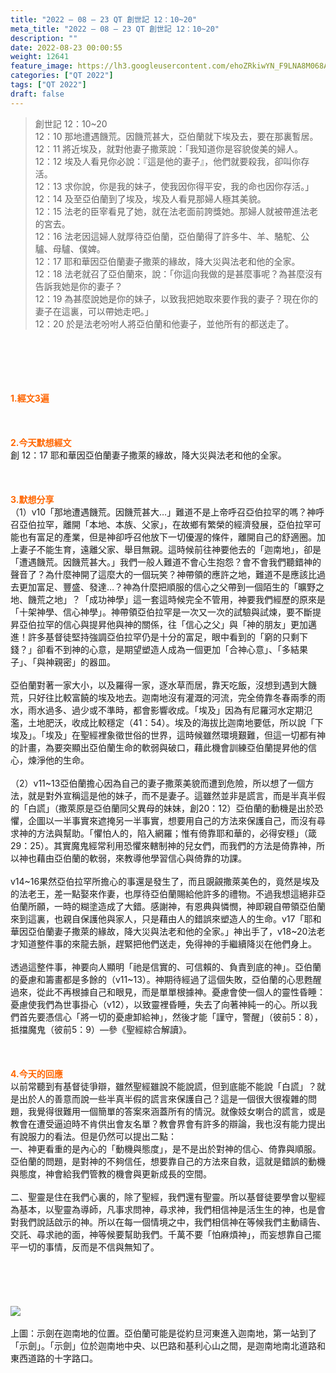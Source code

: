 ```yaml
---
title: "2022 – 08 – 23 QT 創世記 12：10~20"
meta_title: "2022 – 08 – 23 QT 創世記 12：10~20"
description: ""
date: 2022-08-23 00:00:55
weight: 12641
feature_image: https://lh3.googleusercontent.com/ehoZRkiwYN_F9LNA8M068AYxt73EavCZno-PD1cJRuf5BbSkQVUWr3gNEbt5kSs28Pb_Elg17kSrtf9ybWvojWoMV6I4tPM3vGRGDq6GkKkPdL2Gut4QAIw4-uykKUAtNiKgQKntvsU=w800
categories: ["QT 2022"]
tags: ["QT 2022"]
draft: false
---
```


<blockquote>創世記 12：10~20<br />
12：10 那地遭遇饑荒。因饑荒甚大，亞伯蘭就下埃及去，要在那裏暫居。<br />
12：11 將近埃及，就對他妻子撒萊說：「我知道你是容貌俊美的婦人。<br />
12：12 埃及人看見你必說：『這是他的妻子』，他們就要殺我，卻叫你存活。<br />
12：13 求你說，你是我的妹子，使我因你得平安，我的命也因你存活。」<br />
12：14 及至亞伯蘭到了埃及，埃及人看見那婦人極其美貌。<br />
12：15 法老的臣宰看見了她，就在法老面前誇獎她。那婦人就被帶進法老的宮去。<br />
12：16 法老因這婦人就厚待亞伯蘭，亞伯蘭得了許多牛、羊、駱駝、公驢、母驢、僕婢。<br />
12：17 耶和華因亞伯蘭妻子撒萊的緣故，降大災與法老和他的全家。<br />
12：18 法老就召了亞伯蘭來，說：「你這向我做的是甚麼事呢？為甚麼沒有告訴我她是你的妻子？<br />
12：19 為甚麼說她是你的妹子，以致我把她取來要作我的妻子？現在你的妻子在這裏，可以帶她走吧。」<br />
12：20 於是法老吩咐人將亞伯蘭和他妻子，並他所有的都送走了。</blockquote><br />
&nbsp;<br />
<br />
&nbsp;<br />
<br />
<span style="color: #ff6600;"><strong>1.經文3遍</strong></span><br />
<br />
&nbsp;<br />
<br />
<span style="color: #ff6600;"><strong>2.今天默想經文<br />
</strong></span>創 12：17 耶和華因亞伯蘭妻子撒萊的緣故，降大災與法老和他的全家。<br />
<br />
&nbsp;<br />
<br />
<strong><span style="color: #ff6600;">3.默想分享<br />
</span></strong>（1）v10「那地遭遇饑荒。因饑荒甚大…」難道不是上帝呼召亞伯拉罕的嗎？神呼召亞伯拉罕，離開「本地、本族、父家」，在故鄉有繁榮的經濟發展，亞伯拉罕可能也有富足的產業，但是神卻呼召他放下一切優渥的條件，離開自己的舒適圈。加上妻子不能生育，遠離父家、舉目無親。這時候前往神要他去的「迦南地」，卻是「遭遇饑荒。因饑荒甚大。」我們一般人難道不會心生抱怨？會不會我們聽錯神的聲音了？為什麼神開了這麼大的一個玩笑？神帶領的應許之地，難道不是應該比過去更加富足、豐盛、發達…？神為什麼把順服的信心之父帶到一個陌生的「曠野之地、饑荒之地」？「成功神學」這一套這時候完全不管用，神要我們經歷的原來是「十架神學、信心神學」。神帶領亞伯拉罕是一次又一次的試驗與試煉，要不斷提昇亞伯拉罕的信心與提昇他與神的關係，往「信心之父」與「神的朋友」更加邁進！許多基督徒堅持強調亞伯拉罕仍是十分的富足，眼中看到的「窮的只剩下錢？」卻看不到神的心意，是期望塑造人成為一個更加「合神心意」、「多結果子」、「與神親密」的器皿。<br />
<br />
亞伯蘭對著一家大小，以及羅得一家，逐水草而居，靠天吃飯，沒想到遇到大饑荒，只好往比較富饒的埃及地去。迦南地沒有灌溉的河流，完全倚靠冬春兩季的雨水，雨水過多、過少或不準時，都會影響收成。「埃及」因為有尼羅河水定期氾濫，土地肥沃，收成比較穩定（41：54）。埃及的海拔比迦南地要低，所以說「下埃及」。「埃及」在聖經裡象徵世俗的世界，這時候雖然環境艱難，但這一切都有神的計畫，為要突顯出亞伯蘭生命的軟弱與破口，藉此機會訓練亞伯蘭提昇他的信心，煉淨他的生命。<br />
<br />
（2）v11~13亞伯蘭擔心因為自己的妻子撒萊美貌而遭到危險，所以想了一個方法，就是對外宣稱這是他的妹子，而不是妻子。這雖然並非是謊言，而是半真半假的「白謊」（撒萊原是亞伯蘭同父異母的妹妹，創20：12）亞伯蘭的動機是出於恐懼，企圖以一半事實來遮掩另一半事實，想要用自己的方法來保護自己，而沒有尋求神的方法與幫助。「懼怕人的，陷入網羅；惟有倚靠耶和華的，必得安穩」（箴29：25）。其實魔鬼經常利用恐懼來轄制神的兒女們，而我們的方法是倚靠神，所以神也藉由亞伯蘭的軟弱，來教導他學習信心與倚靠的功課。<br />
<br />
v14~16果然亞伯拉罕所擔心的事還是發生了，而且覬覦撒萊美色的，竟然是埃及的法老王，差一點娶來作妻，也厚待亞伯蘭賜給他許多的禮物。不過我想這絕非亞伯蘭所願，一時的糊塗造成了大錯。感謝神，有恩典與憐憫，神即親自帶領亞伯蘭來到這裏，也親自保護他與家人，只是藉由人的錯誤來塑造人的生命。v17「耶和華因亞伯蘭妻子撒萊的緣故，降大災與法老和他的全家。」神出手了，v18~20法老才知道整件事的來龍去脈，趕緊把他們送走，免得神的手繼續降災在他們身上。<br />
<br />
透過這整件事，神要向人顯明「祂是信實的、可信賴的、負責到底的神」。亞伯蘭的憂慮和籌畫都是多餘的（v11~13）。神期待經過了這個失敗，亞伯蘭的心思甦醒過來，從此不再根據自己和眼見，而是單單根據神。憂慮會使一個人的靈性昏睡：憂慮使我們為世事掛心（v12），以致靈裡昏睡，失去了向著神純一的心。所以我們首先要憑信心「將一切的憂慮卸給神」，然後才能「謹守，警醒」（彼前5：8），抵擋魔鬼（彼前5：9）—參《聖經綜合解讀》。<br />
<br />
&nbsp;<br />
<br />
<strong><span style="color: #ff6600;">4.今天的回應<br />
</span></strong>以前常聽到有基督徒爭辯，雖然聖經雖說不能說謊，但到底能不能說「白謊」？就是出於人的善意而說一些半真半假的謊言來保護自己？這是一個很大很複雜的問題，我覺得很難用一個簡單的答案來涵蓋所有的情況。就像妓女喇合的謊言，或是教會在遭受逼迫時不肯供出會友名單？教會界會有許多的辯論，我也沒有能力提出有說服力的看法。但是仍然可以提出二點：<br />
一、神更看重的是內心的「動機與態度」，是不是出於對神的信心、倚靠與順服。亞伯蘭的問題，是對神的不夠信任，想要靠自己的方法來自救，這就是錯誤的動機與態度，神會給我們管教的機會與更新成長的空間。<br />
<br />
二、聖靈是住在我們心裏的，除了聖經，我們還有聖靈。所以基督徒要學會以聖經為基本，以聖靈為導師，凡事求問神，尋求神，我們相信神是活生生的神，也是會對我們說話啟示的神。所以在每一個情境之中，我們相信神在等候我們主動禱告、交託、尋求祂的面，神等候要幫助我們。千萬不要「怕麻煩神」，而妄想靠自己擺平一切的事情，反而是不信與無知了。<br />
<br />
&nbsp;<br />
<br />
&nbsp;<br />
<br />
<img class="aligncenter" src="https://cmcbiblereading.com/wp-content/uploads/2017/12/shechem.jpg" /><br />
<br />
上圖：示劍在迦南地的位置。亞伯蘭可能是從約旦河東進入迦南地，第一站到了「示劍」。「示劍」位於迦南地中央、以巴路和基利心山之間，是迦南地南北道路和東西道路的十字路口。
        